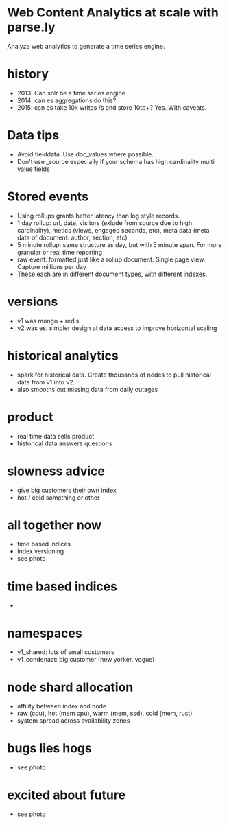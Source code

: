 # Web Content Analytics at scale with parse.ly

Analyze web analytics to generate a time series engine.

# history

* 2013: Can solr be a time series engine
* 2014: can es aggregations do this?
* 2015: can es take 10k writes /s and store 10tb+? Yes. With caveats.

# Data tips

* Avoid fielddata. Use doc_values where possible.
* Don't use _source especially if your schema has high cardinality multi value fields

# Stored events

* Using rollups grants better latency than log style records.
* 1 day rollup: url, date, visitors (exlude from source due to high cardinality), metics (views, engaged seconds, etc), meta data (meta data of document: author, section, etc)
* 5 minute rollup: same structure as day, but with 5 minute span. For more granular or real time reporting
* raw event: formatted just like a rollup document. Single page view. Capture millions per day
* These each are in different document types, with different indexes.

# versions

* v1 was mongo + redis
* v2 was es. simpler design at data access to improve horizontal scaling

# historical analytics

* spark for historical data. Create thousands of nodes to pull historical data from v1 into v2.
* also smooths out missing data from daily outages

# product

* real time data sells product
* historical data answers questions

# slowness advice

* give big customers their own index
* hot / cold something or other

# all together now
* time based indices
* index versioning
* see photo

# time based indices
*

# namespaces
* v1_shared: lots of small customers
* v1_condenast: big customer (new yorker, vogue)

# node shard allocation
* affility between index and node
* raw (cpu), hot (mem cpu), warm (mem, ssd), cold (mem, rust)
* system spread across availability zones

# bugs lies hogs
* see photo

# excited about future
* see photo
